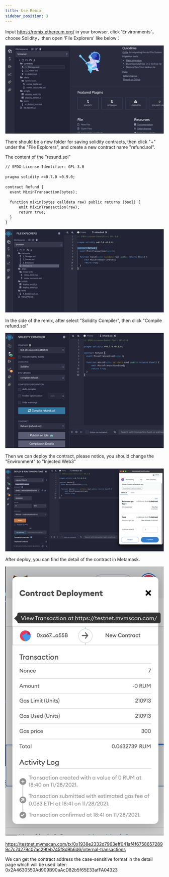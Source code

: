 ```yaml
---
title: Use Remix
sidebar_position: 3
---
```


Input https://remix.ethereum.org/ in your browser. click 'Environments'，choose Solidity，then open 'File Explorers' like below：

![using remix](./remix/using-remix-1.png)

There should be a new folder for saving solidity contracts, then click "+" under the "File Explorers", and create a new contract name "refund.sol".

The content of the "resund.sol"

```
// SPDX-License-Identifier: GPL-3.0

pragma solidity >=0.7.0 <0.9.0;

contract Refund {
  event MixinTransaction(bytes);

  function mixin(bytes calldata raw) public returns (bool) {
      emit MixinTransaction(raw);
      return true;
  }
}
```

![using remix](./remix/using-remix-2.png)

In the side of the remix, after select "Solidity Compiler", then click "Compile refund.sol"

![using remix](./remix/using-remix-3.png)

Then we can deploy the contract, please notice, you should change the "Environment" to "Injected Web3"

![using remix](./remix/using-remix-4.png)

After deploy, you can find the detail of the contract in Metamask.

![using remix](./remix/using-remix-5.png)

https://testnet.mvmscan.com/tx/0x1938e2332d7963eff041af4f67586572899c7c7d279c07ac29feb745f8d9b6d6/internal-transactions

We can get the contract address the case-sensitive format in the detail page which will be used later: 0x2A4630550Ad909B90aAcD82b5f65E33afFA04323
